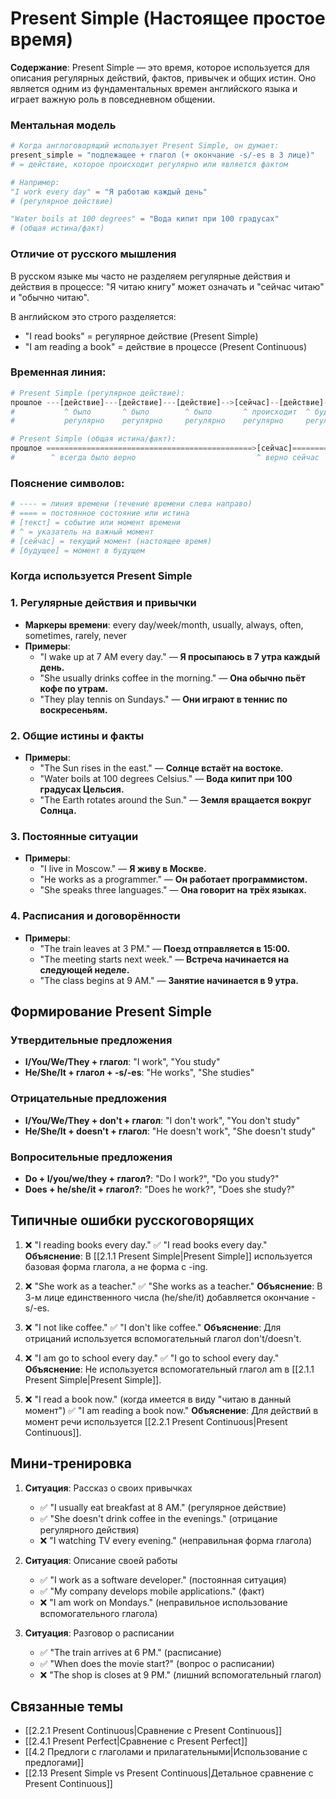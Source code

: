 # Present Simple (Настоящее простое время)

**Содержание**: Present Simple — это время, которое используется для описания регулярных действий, фактов, привычек и общих истин. Оно является одним из фундаментальных времен английского языка и играет важную роль в повседневном общении.

### Ментальная модель

```python
# Когда англоговорящий использует Present Simple, он думает:
present_simple = "подлежащее + глагол (+ окончание -s/-es в 3 лице)"
# = действие, которое происходит регулярно или является фактом

# Например:
"I work every day" = "Я работаю каждый день"
# (регулярное действие)

"Water boils at 100 degrees" = "Вода кипит при 100 градусах"
# (общая истина/факт)
```

### Отличие от русского мышления

В русском языке мы часто не разделяем регулярные действия и действия в процессе:
"Я читаю книгу" может означать и "сейчас читаю" и "обычно читаю".

В английском это строго разделяется:
- "I read books" = регулярное действие (Present Simple)
- "I am reading a book" = действие в процессе (Present Continuous)

### Временная линия:

```python
# Present Simple (регулярное действие):
прошлое ---[действие]---[действие]---[действие]-->[сейчас]--[действие]-->[будущее]
#           ^ было       ^ было        ^ было       ^ происходит  ^ будет происходить
#           регулярно    регулярно     регулярно    регулярно     регулярно

# Present Simple (общая истина/факт):
прошлое ==============================================>[сейчас]============>[будущее]
#        ^ всегда было верно                           ^ верно сейчас       ^ будет верно
```

### Пояснение символов:
```python
# ---- = линия времени (течение времени слева направо)
# ==== = постоянное состояние или истина
# [текст] = событие или момент времени
# ^ = указатель на важный момент
# [сейчас] = текущий момент (настоящее время)
# [будущее] = момент в будущем
```

### Когда используется Present Simple

### 1. Регулярные действия и привычки
- **Маркеры времени**: every day/week/month, usually, always, often, sometimes, rarely, never
- **Примеры**:
  - "I wake up at 7 AM every day." — **Я просыпаюсь в 7 утра каждый день.**
  - "She usually drinks coffee in the morning." — **Она обычно пьёт кофе по утрам.**
  - "They play tennis on Sundays." — **Они играют в теннис по воскресеньям.**

### 2. Общие истины и факты
- **Примеры**:
  - "The Sun rises in the east." — **Солнце встаёт на востоке.**
  - "Water boils at 100 degrees Celsius." — **Вода кипит при 100 градусах Цельсия.**
  - "The Earth rotates around the Sun." — **Земля вращается вокруг Солнца.**

### 3. Постоянные ситуации
- **Примеры**:
  - "I live in Moscow." — **Я живу в Москве.**
  - "He works as a programmer." — **Он работает программистом.**
  - "She speaks three languages." — **Она говорит на трёх языках.**

### 4. Расписания и договорённости
- **Примеры**:
  - "The train leaves at 3 PM." — **Поезд отправляется в 15:00.**
  - "The meeting starts next week." — **Встреча начинается на следующей неделе.**
  - "The class begins at 9 AM." — **Занятие начинается в 9 утра.**

## Формирование Present Simple

### Утвердительные предложения
- **I/You/We/They + глагол**: "I work", "You study"
- **He/She/It + глагол + -s/-es**: "He works", "She studies"

### Отрицательные предложения
- **I/You/We/They + don't + глагол**: "I don't work", "You don't study"
- **He/She/It + doesn't + глагол**: "He doesn't work", "She doesn't study"

### Вопросительные предложения
- **Do + I/you/we/they + глагол?**: "Do I work?", "Do you study?"
- **Does + he/she/it + глагол?**: "Does he work?", "Does she study?"

## Типичные ошибки русскоговорящих

1. ❌ "I reading books every day."
   ✅ "I read books every day."
   **Объяснение**: В [[2.1.1 Present Simple|Present Simple]] используется базовая форма глагола, а не форма с -ing.

2. ❌ "She work as a teacher."
   ✅ "She works as a teacher."
   **Объяснение**: В 3-м лице единственного числа (he/she/it) добавляется окончание -s/-es.

3. ❌ "I not like coffee."
   ✅ "I don't like coffee."
   **Объяснение**: Для отрицаний используется вспомогательный глагол don't/doesn't.

4. ❌ "I am go to school every day."
   ✅ "I go to school every day."
   **Объяснение**: Не используется вспомогательный глагол am в [[2.1.1 Present Simple|Present Simple]].

5. ❌ "I read a book now." (когда имеется в виду "читаю в данный момент")
   ✅ "I am reading a book now."
   **Объяснение**: Для действий в момент речи используется [[2.2.1 Present Continuous|Present Continuous]].

## Мини-тренировка

1. **Ситуация**: Рассказ о своих привычках
   - ✅ "I usually eat breakfast at 8 AM." (регулярное действие)
   - ✅ "She doesn't drink coffee in the evenings." (отрицание регулярного действия)
   - ❌ "I watching TV every evening." (неправильная форма глагола)

2. **Ситуация**: Описание своей работы
   - ✅ "I work as a software developer." (постоянная ситуация)
   - ✅ "My company develops mobile applications." (факт)
   - ❌ "I am work on Mondays." (неправильное использование вспомогательного глагола)

3. **Ситуация**: Разговор о расписании
   - ✅ "The train arrives at 6 PM." (расписание)
   - ✅ "When does the movie start?" (вопрос о расписании)
   - ❌ "The shop is closes at 9 PM." (лишний вспомогательный глагол)

## Связанные темы
- [[2.2.1 Present Continuous|Сравнение с Present Continuous]]
- [[2.4.1 Present Perfect|Сравнение с Present Perfect]]
- [[4.2 Предлоги с глаголами и прилагательными|Использование с предлогами]]
- [[2.13 Present Simple vs Present Continuous|Детальное сравнение с Present Continuous]] 